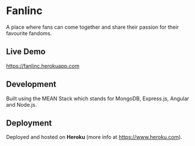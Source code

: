 # Fanlinc
A place where fans can come together and share their passion for their favourite fandoms.

## Live Demo 
https://fanlinc.herokuapp.com

## Development

Built using the MEAN Stack which stands for MongoDB, Express.js, Angular and Node.js.

## Deployment

Deployed and hosted on **Heroku** (more info at https://www.heroku.com).
